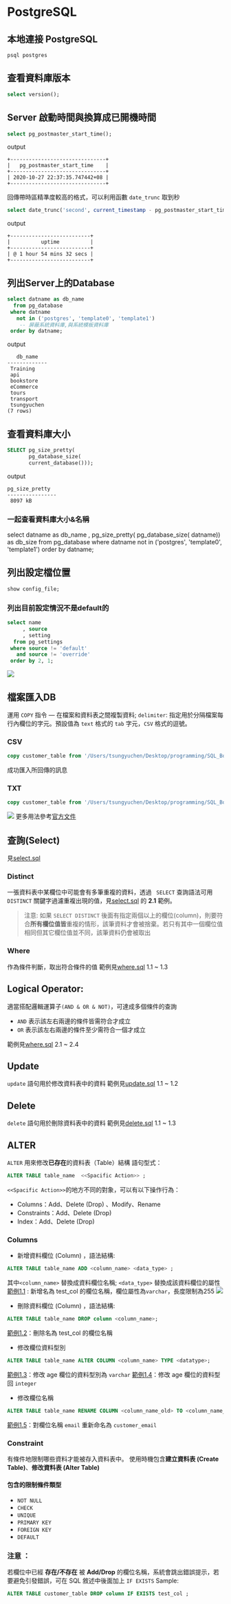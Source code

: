 # PostgreSQL
## 本地連接 PostgreSQL
```shell
psql postgres
```
## 查看資料庫版本
```sql
select version();
```
## Server 啟動時間與換算成已開機時間
```sql
select pg_postmaster_start_time();
```
output
```
+-------------------------------+
|   pg_postmaster_start_time    |
+-------------------------------+
| 2020-10-27 22:37:35.747442+08 |
+-------------------------------+
```

回傳帶時區精準度較高的格式，可以利用函數 `date_trunc` 取到秒
```sql
select date_trunc('second', current_timestamp - pg_postmaster_start_time()) as uptime;
```
output
```
+--------------------------+
|          uptime          |
+--------------------------+
| @ 1 hour 54 mins 32 secs |
+--------------------------+
```
## 列出Server上的Database
```sql
select datname as db_name
  from pg_database
 where datname 
   not in ('postgres', 'template0', 'template1')
    -- 屏蔽系統資料庫,與系統模板資料庫
 order by datname;
```
output
```
   db_name
-------------
 Training
 api
 bookstore
 eCommerce
 tours
 transport
 tsungyuchen
(7 rows)
```

## 查看資料庫大小
```sql
SELECT pg_size_pretty(
       pg_database_size(
       current_database()));
```
output
```
pg_size_pretty
----------------
 8097 kB
```
###  一起查看資料庫大小&名稱
select datname as db_name
     , pg_size_pretty(
       pg_database_size(
       datname)) as db_size
  from pg_database
 where datname 
   not in ('postgres', 'template0', 'template1')
 order by datname;

## 列出設定檔位置
```sql
show config_file;
```
### 列出目前設定情況不是default的
```sql
select name
     , source
     , setting
  from pg_settings
 where source != 'default'
   and source != 'override'
 order by 2, 1;
```
![](./image/showing-setting-not-default.png)

## 檔案匯入DB
運用 `COPY` 指令 — 在檔案和資料表之間複製資料;
`delimiter`: 指定用於分隔檔案每行內欄位的字元。預設值為 `text` 格式的 `tab` 字元，`CSV` 格式的逗號。
### CSV
```sql
copy customer_table from '/Users/tsungyuchen/Desktop/programming/SQL_Bootcamp/sql_master_course/Data/copy.csv' delimiter ',' csv header;
```
成功匯入所回傳的訊息
### TXT
```sql
copy customer_table from '/Users/tsungyuchen/Desktop/programming/SQL_Bootcamp/sql_master_course/Data/copytext.txt' delimiter ',';
```
![](./image/COPY_msg.png)
更多用法參考[官方文件](https://docs.postgresql.tw/reference/sql-commands/copy)

## 查詢(Select)
見[select.sql](./select.sql)

### Distinct
一張資料表中某欄位中可能會有多筆重複的資料，透過 ` SELECT` 查詢語法可用 `DISTINCT` 關鍵字過濾重複出現的值，見[select.sql](./select.sql) 的 **2.1** 範例。

> 注意:
> 如果 `SELECT DISTINCT` 後面有指定兩個以上的欄位(column)，則要符合**所有欄位值皆**重複的情形，該筆資料才會被捨棄。若只有其中一個欄位值相同但其它欄位值並不同，該筆資料仍會被取出

### Where
作為條件判斷，取出符合條件的值
範例見[where.sql](./where.sql) 1.1 ~ 1.3

## Logical Operator: 
適當搭配邏輯運算子`(AND & OR & NOT)`，可達成多個條件的查詢
- `AND` 表示該左右兩邊的條件皆需符合才成立
- `OR` 表示該左右兩邊的條件至少需符合一個才成立

範例見[where.sql](./where.sql) 2.1 ~ 2.4

## Update
`update` 語句用於修改資料表中的資料
範例見[update.sql](./update.sql) 1.1 ~ 1.2
## Delete
`delete` 語句用於刪除資料表中的資料
範例見[delete.sql](./delete.sql) 1.1 ~ 1.3

## ALTER
`ALTER`  用來修改**已存在**的資料表（Table）結構
語句型式：
```sql
ALTER TABLE table_name  <<Spacific Action>> ;
```
`<<Spacific Action>>`的地方不同的對象，可以有以下操作行為：
- Columns：Add、Delete (Drop) 、Modify、Rename
- Constraints：Add、Delete (Drop)
- Index：Add、Delete (Drop)

### Columns
- 新增資料欄位 (Column) ，語法結構:
```sql
ALTER TABLE table_name ADD <column_name> <data_type> ;
```
其中`<column_name>` 替換成資料欄位名稱;  `<data_type>` 替換成該資料欄位的屬性
[範例1.1](./alter_table.sql) : 新增名為 test_col 的欄位名稱，欄位屬性為`varchar`，長度限制為255
![](./image/ALTER_TABLE_ADD_col.png)
- 刪除資料欄位 (Column) ，語法結構:
```sql
ALTER TABLE table_name DROP column <column_name>;
```
[範例1.2](./alter_table.sql)：刪除名為 test_col 的欄位名稱 
- 修改欄位資料型別
```sql
ALTER TABLE table_name ALTER COLUMN <column_name> TYPE <datatype>;
```
[範例1.3](./alter_table.sql)：修改 age 欄位的資料型別為 `varchar`
[範例1.4](./alter_table.sql)：修改 age 欄位的資料型回 `integer`
- 修改欄位名稱
```sql
ALTER TABLE table_name RENAME COLUMN <column_name_old> TO <column_name_new>;
```
[範例1.5](./alter_table.sql)：對欄位名稱  `email` 重新命名為 `customer_email`

### Constraint
有條件地限制哪些資料才能被存入資料表中。
使用時機包含**建立資料表 (Create Table)**、**修改資料表 (Alter Table)**

#### 包含的限制條件類型
- `NOT NULL`
- `CHECK`
- `UNIQUE`
- `PRIMARY KEY`
- `FOREIGN KEY`
- `DEFAULT`


### 注意 ： 
若欄位中已經 **存在/不存在** 被 **Add/Drop** 的欄位名稱，系統會跳出錯誤提示，若要避免引發錯誤，可在 SQL 敘述中後面加上 `IF EXISTS` 
Sample:
```sql
ALTER TABLE customer_table DROP column IF EXISTS test_col ;
```






